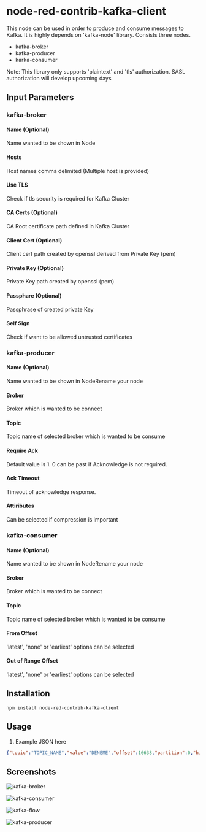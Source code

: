 # node-red-contrib-kafka-client

This node can be used in order to produce and consume messages to Kafka. It is highly depends on 'kafka-node' library. Consists three nodes.

- kafka-broker
- kafka-producer
- karka-consumer

Note: This library only supports 'plaintext' and 'tls' authorization. SASL authorization will develop upcoming days

## Input Parameters
### kafka-broker
#### Name (Optional)
Name wanted to be shown in Node
#### Hosts
Host names comma delimited (Multiple host is provided)
#### Use TLS
Check if tls security is required for Kafka Cluster
#### CA Certs (Optional)
CA Root certificate path defined in Kafka Cluster
#### Client Cert (Optional)
Client cert path created by openssl derived from Private Key (pem)
#### Private Key (Optional)
Private Key path created by openssl (pem)
#### Passphare (Optional)
Passphrase of created private Key
#### Self Sign
Check if want to be allowed untrusted certificates

### kafka-producer
#### Name (Optional)
Name wanted to be shown in NodeRename your node
#### Broker
Broker which is wanted to be connect
#### Topic
Topic name of selected broker which is wanted to be consume
#### Require Ack
Default value is 1. 0 can be past if Acknowledge is not required.
#### Ack Timeout
Timeout of acknowledge response.
#### Attiributes
Can be selected if compression is important

### kafka-consumer
#### Name (Optional)
Name wanted to be shown in NodeRename your node
#### Broker
Broker which is wanted to be connect
#### Topic
Topic name of selected broker which is wanted to be consume
#### From Offset
'latest', 'none' or 'earliest' options can be selected
#### Out of Range Offset
'latest', 'none' or 'earliest' options can be selected

## Installation
```
npm install node-red-contrib-kafka-client
```

## Usage
1. Example JSON here
```JSON
{"topic":"TOPIC_NAME","value":"DENEME","offset":16638,"partition":0,"highWaterOffset":16639,"key":null,"timestamp":"2020-08-19T08:58:27.866Z"}
```
## Screenshots

![kafka-broker](https://raw.githubusercontent.com/emrebekar/node-red-contrib-kafka-client/master/images/kafka-broker.PNG)

![kafka-consumer](https://raw.githubusercontent.com/emrebekar/node-red-contrib-kafka-client/master/images/kafka-consumer.PNG)

![kafka-flow](https://raw.githubusercontent.com/emrebekar/node-red-contrib-kafka-client/master/images/kafka-flow.PNG)

![kafka-producer](https://raw.githubusercontent.com/emrebekar/node-red-contrib-kafka-client/master/images/kafka-producer.PNG)
